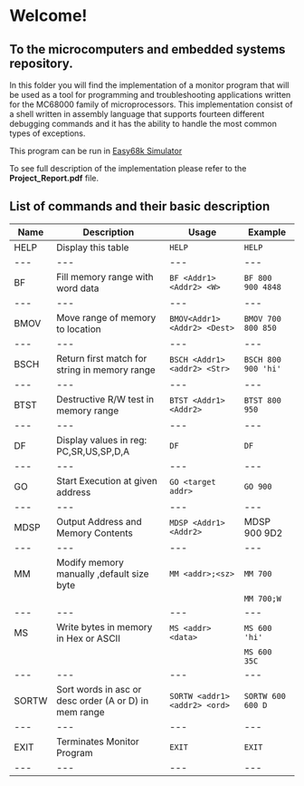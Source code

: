 # Welcome!
## To the microcomputers and embedded systems repository.


In this folder you will find the implementation of a monitor program that will be used as a tool for programming and troubleshooting applications written for the MC68000 family of microprocessors. This implementation consist of a shell written in assembly language that supports fourteen different debugging commands and it has the ability to handle the most common types of exceptions.


This program can be run in [Easy68k Simulator](http://www.easy68k.com/)

To see full description of the implementation please refer to the **Project_Report.pdf** file.


## List of commands and their basic description

| Name | Description | Usage | Example | 
--- | --- | --- | ---
| HELP | Display this table | `HELP` | `HELP` |
--- | --- | --- | ---
| BF | Fill memory range with word data | `BF <Addr1> <Addr2> <W>` | `BF 800 900 4848` |
--- | --- | --- | ---
| BMOV | Move range of memory to location | `BMOV<Addr1> <Addr2> <Dest>` | `BMOV 700 800 850` |
--- | --- | --- | ---
| BSCH | Return first match for string in memory range | `BSCH <Addr1> <addr2> <Str>` | `BSCH 800 900 'hi'` | 
--- | --- | --- | ---
| BTST | Destructive R/W test in memory range | `BTST <Addr1> <Addr2>` | `BTST 800 950` |
--- | --- | --- | ---
| DF | Display values in reg: PC,SR,US,SP,D,A | `DF` | `DF` |
--- | --- | --- | ---
| GO | Start Execution at given address | `GO <target addr>` | `GO 900` |
--- | --- | --- | ---
| MDSP | Output Address and Memory Contents |`MDSP <Addr1> <Addr2>` | MDSP 900 9D2 |
--- | --- | --- | ---
| MM | Modify memory manually ,default size byte | `MM <addr>;<sz>` | `MM 700` |
|   |    |   |`MM 700;W` |
--- | --- | --- | ---
| MS | Write bytes in memory in Hex or ASCII |`MS <addr> <data>` | `MS 600 'hi'` |
|   |    |   | `MS 600 35C` |
--- | --- | --- | ---
| SORTW | Sort words in asc or desc order (A or D) in mem range | `SORTW <addr1> <addr2> <ord>` | `SORTW 600 600 D ` |
--- | --- | --- | ---
| EXIT | Terminates Monitor Program |`EXIT` | `EXIT` |    
--- | --- | --- | ---

